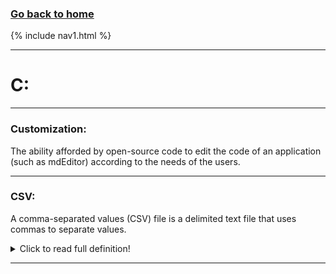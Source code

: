 ### **[Go back to home](https://ironrico.github.io/TestGlossary/)**

{% include nav1.html %}
___

# **C:** 
___

### **Customization:**
The ability afforded by open-source code to edit the code of an application
(such as mdEditor) according to the needs of the users.

 ___

### **CSV:**
A comma-separated values (CSV) file is a delimited text file that uses commas to separate values. 
<details>
  <summary>Click to read full definition!</summary>
<p>
A CSV file stores tabular data (numbers and text) in plain text. Each line of the file is a data record. 
Each data record consists of one or more fields separated by a comma. 
The fields most commonly represent the columns in a record. 
CSV fields generally use the .csv extension.
</p>
</details>

___
